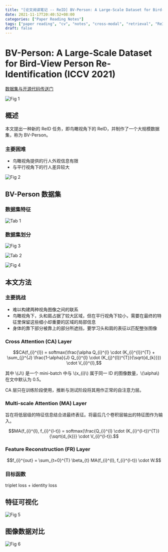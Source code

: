 ```yaml
---
title: "[论文阅读笔记 -- ReID] BV-Person: A Large-Scale Dataset for Bird-View ReID (ICCV 2021)"
date: 2021-11-17T20:40:52+08:00
categories: ["Paper Reading Notes"]
tags: ["paper reading", "cv", "notes", "cross-modal", "retrieval", "ReID"]
draft: false
---
```


# BV-Person: A Large-Scale Dataset for Bird-View Person Re-Identification (ICCV 2021)

[数据集与开源代码传送门](https://github.com/daidaidouer/BVPerson)

![Fig 1](/images/2021/PRN116/1.png)

## 概述

本文提出一种新的 ReID 任务，即鸟瞰视角下的 ReID，并制作了一个大规模数据集，称为 BV-Person。  

### 主要困难
+ 鸟瞰视角提供的行人外观信息有限
+ 与平行视角下的行人差异较大

![Fig 2](/images/2021/PRN116/2.png)

## BV-Person 数据集

### 数据集特征

![Tab 1](/images/2021/PRN116/T1.png)

### 数据集划分

![Fig 3](/images/2021/PRN116/3.png)

![Tab 2](/images/2021/PRN116/T2.png)

![Fig 4](/images/2021/PRN116/4.png)

## 本文方法

### 主要挑战
+ 难以构建两种视角图像之间的联系
+ 鸟瞰视角下，头和肩占据了较大区域，但在平行视角下较小，需要在最终的特征里保留这些细小却重要的区域的局部信息
+ 身体的靠下部分被靠上的部分所遮挡，要学习头和肩的表征以匹配整张图像

### Cross Attention (CA) Layer

$$CA(f_{i}^{l}) = softmax(\frac{\alpha Q_{i}^{l} \cdot (K_{i}^{l})^{T} + \sum_{j}^{J} \frac{1-\alpha}{J} Q_{i}^{l} \cdot (K_{j}^{l})^{T}}{\sqrt{d_{k}}}) \cdot V_{i}^{l},$$

其中 \\(J\\) 是一个 mini-batch 中与 \\(x_{i}\\) 属于同一 ID 的图像数量，\\(\alpha\\) 在文中默认为 0.5。  

CA 层只在训练阶段使用，推断与测试阶段将其用作正常的自注意力层。  

### Multi-scale Attention (MA) Layer

旨在将低层级的特征信息结合进最终表征。将最后几个卷积层输出的特征图作为输入。  

$$MA(f_{i}^{l}, f_{i}^{l-t}) = softmax(\frac{Q_{i}^{l} \cdot (K_{i}^{l-t})^{T}}{\sqrt{d_{k}}} \cdot V_{i}^{l-t}).$$

### Feature Reconstruction (FR) Layer

$$f_{i}^{out} = \sum_{t=0}^{T} \beta_{t} MA(f_{i}^{l}, f_{i}^{l-t}) \cdot W.$$  

### 目标函数

triplet loss + identity loss  

## 特征可视化

![Fig 5](/images/2021/PRN116/5.png)

## 图像数据对比

![Fig 6](/images/2021/PRN116/6.png)
